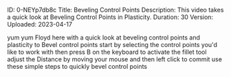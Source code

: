 ID: 0-NEYp7db8c
Title: Beveling Control Points
Description: This video takes a quick look at Beveling Control Points in Plasticity.
Duration: 30
Version: 
Uploaded: 2023-04-17

yum yum Floyd here with a quick look at
beveling control points and plasticity
to Bevel control points start by
selecting the control points you'd like
to work with then press B on the
keyboard to activate the fillet tool
adjust the Distance by moving your mouse
and then left click to commit use these
simple steps to quickly bevel control
points